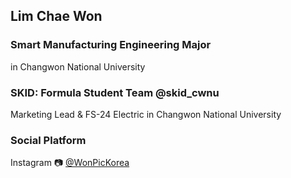 ## Lim Chae Won

### Smart Manufacturing Engineering Major
in Changwon National University

### SKID: Formula Student Team @skid_cwnu
Marketing Lead & FS-24 Electric
in Changwon National University

### Social Platform
Instagram 📷 [@WonPicKorea](https://www.instagram.com/wonpickorea/)

<!--
**WonITKorea/WonITKorea** is a ✨ _special_ ✨ repository because its `README.md` (this file) appears on your GitHub profile.

Here are some ideas to get you started:

- 🔭 I’m currently working on ...
- 🌱 I’m currently learning ...
- 👯 I’m looking to collaborate on ...
- 🤔 I’m looking for help with ...
- 💬 Ask me about ...
- 📫 How to reach me: ...
- 😄 Pronouns: ...
- ⚡ Fun fact: ...
-->
